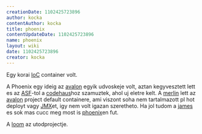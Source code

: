```yaml
---
creationDate: 1102425723896 
author: kocka 
contentAuthor: kocka 
title: phoenix 
contentUpdateDate: 1102425723896 
name: phoenix 
layout: wiki 
date: 1102425723896 
creator: kocka 
---
```

Egy korai [IoC](ioc.html) container volt.

A Phoenix egy ideig az [avalon](avalon.html) egyik udvoskeje volt, aztan kegyvesztett lett es az [ASF](ASF.html)-tol a [codehaus](codehaus.html)hoz szamuztek, ahol uj eletre kelt. A [merlin](Missing.html) lett az [avalon](avalon.html) project default containere, ami viszont soha nem tartalmazott pl hot deployt vagy [JMX](JMX.html)et, igy nem volt igazan szeretheto. Ha jol tudom a [james](james.html) es sok mas cucc meg most is [phoenix](phoenix.html)en fut.

A [loom](loom.html) az utodprojectje.
